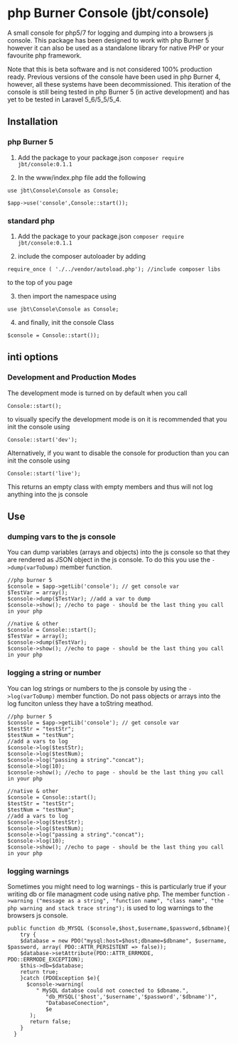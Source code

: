 # php Burner Console (jbt/console)
A small console for php5/7 for logging and dumping into a browsers js console. This package has been designed to work with php Burner 5 however it can also be used as a standalone library for native PHP or your favourite php framework.

Note that this is beta software and is not considered 100% production ready. Previous versions of the console have been used in php Burner 4, however, all these systems have been decommissioned. This iteration of the console is still being tested in php Burner 5 (in active development) and has yet to be tested in Laravel 5_6/5_5/5_4. 

## Installation 
### php Burner 5
1. Add the package to your package.json
```composer require jbt/console:0.1.1```

2. In the www/index.php file add the following
```
use jbt\Console\Console as Console;

$app->use('console',Console::start());
```

### standard php
1. Add the package to your package.json
```composer require jbt/console:0.1.1```

2. include the composer autoloader by adding 
```
require_once ( './../vendor/autoload.php'); //include composer libs
```
to the top of you page

3. then import the namespace using
```
use jbt\Console\Console as Console;
```

4.  and finally, init the console Class
```
$console = Console::start());
```

## inti options
### Development and Production Modes
The development mode is turned on by default when you call 
```
Console::start();
```
to visually specify the development mode is on it is  recommended that you init the console using 
```
Console::start('dev');
```
Alternatively, if you want to disable the console for production than you can init the console using
```
Console::start('live');
```
This returns an empty class with empty members and thus will not log anything into the js console

## Use
### dumping vars to the js console
You can dump variables (arrays and objects) into the js console so that they are rendered as JSON object in the js console. To do this you use the `->dump(varToDump)` member function.
```
//php burner 5
$console = $app->getLib('console'); // get console var
$TestVar = array(); 
$console->dump($TestVar); //add a var to dump
$console->show(); //echo to page - should be the last thing you call in your php
```
```
//native & other
$console = Console::start();
$TestVar = array();
$console->dump($TestVar);
$console->show(); //echo to page - should be the last thing you call in your php
```

### logging a string or number
You can log strings or numbers to the js console by using the `->log(varToDump)` member function. Do not pass objects or arrays into the log funciton unless they have a toString meathod.
```
//php burner 5
$console = $app->getLib('console'); // get console var
$testStr = "testStr"; 
$testNum = "testNum";
//add a vars to log
$console->log($testStr); 
$console->log($testNum); 
$console->log("passing a string"."concat"); 
$console->log(10); 
$console->show(); //echo to page - should be the last thing you call in your php
```
```
//native & other
$console = Console::start();
$testStr = "testStr"; 
$testNum = "testNum";
//add a vars to log
$console->log($testStr); 
$console->log($testNum); 
$console->log("passing a string"."concat"); 
$console->log(10); 
$console->show(); //echo to page - should be the last thing you call in your php
```

### logging warnings
Sometimes you might need to log warnings - this is particularly true if your writing db or file managment code using native php. The member function 
`->warning ("message as a string", "function name", "class name", "the php warning and stack trace string");`
is used to log warnings to the browsers js console. 

```
public function db_MYSQL ($console,$host,$username,$password,$dbname){
    try {
    $database = new PDO("mysql:host=$host;dbname=$dbname", $username, $password, array( PDO::ATTR_PERSISTENT => false));
    $database->setAttribute(PDO::ATTR_ERRMODE, PDO::ERRMODE_EXCEPTION);
    $this->db=$database;
    return true;
    }catch (PDOException $e){
      $console->warning(
         " MySQL databse could not conected to $dbname.",
            "db_MYSQL('$host','$username','$password','$dbname')",
            "DatabaseConection",
            $e
       );
       return false;
    }
  }
```



